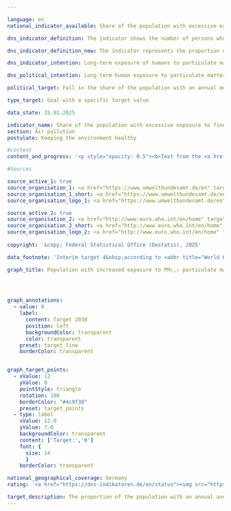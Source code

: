 ```yaml
---

language: en        
national_indicator_available: Share of the population with excessive exposure to fine particulate matter (<abbr title="Particulate matter (diameter smaller than 2.5&nbsp;micrometers)" tabindex="0">PM₂.₅</abbr>)        

dns_indicator_definition: The indicator shows the number of persons who are exposed at their place of residence to an annual average of more than 20&nbsp;micrograms (<abbr title="Micrograms" tabindex="0">µg</abbr>) of <abbr title="Particulate matter (diameter smaller than 10&nbsp;micrometers)" tabindex="0">PM₁₀</abbr> particulate matter (dust particles with a diameter less than 10&nbsp;<abbr title="Micrometer" tabindex="0">µm</abbr>) per cubic metre (<abbr title="Cubic metre" tabindex="0">m³</abbr>) of air (only background pollution, without local sources).        

dns_indicator_definition_new: The indicator represents the proportion of people (in per cent) who were exposed to more than 10&nbsp;micrograms (<abbr title="Micrograms" tabindex="0">µg</abbr>) of particulate matter <abbr title="Particulate matter (diameter smaller than 2.5&nbsp;micrometers)" tabindex="0">PM₂.₅</abbr> (dust particles with a diameter of less than 2.5&nbsp;micrometres) per cubic metre (<abbr title="Cubic metre" tabindex="0">m³</abbr>) of air at their place of residence on an annual average (background pollution only, excluding local sources).        

dns_indicator_intention: Long-term exposure of humans to particulate matter is especially liable to lead to health problems such as respiratory and cardiovascular disorders as well as increasing the risk of type-2&nbsp;diabetes and neurodegenerative diseases. To better protect their health, by the year 2030&nbsp;it should consequently be achieved that nobody will be exposed to an annual mean of more than 20&nbsp;micrograms (<abbr title="Micrograms" tabindex="0">µg</abbr>) of particulate matter <abbr title="Particulate matter (diameter smaller than 10&nbsp;micrometers)" tabindex="0">PM₁₀</abbr> per cubic metre (<abbr title="Cubic metre" tabindex="0">m³</abbr>) of air at their place of residence. The guideline value of 20&nbsp;<abbr title="Micrograms per cubic metre" tabindex="0">µg/m³</abbr> corresponds to the level recommended by the World Health Organization and is far more stringent than the 40&nbsp;<abbr title="Micrograms" tabindex="0">µg</abbr> annual mean ceiling that applies in the <abbr title="European Union" tabindex="0">EU</abbr>. On 26&nbsp;October 2022, the European commission proposed amendments to the air quality directive (LQ-RL), such that in the future, boundary values should adjust to the updated guidelines by the World Health Organization published in September 2021. The proposal from the commission is currently debated on European level. The indicator and the targets will be updated accordingly for the 2024&nbsp;report.        

dns_political_intention: Long-term human exposure to particulate matter can lead to respiratory and cardiovascular diseases as well as an increased risk of type 2&nbsp;diabetes mellitus and neurodegenerative diseases. In order to better protect health, the aim is therefore to ensure that no person in Germany is exposed to an annual average concentration of particulate matter (<abbr title="Particulate matter (diameter smaller than 2.5&nbsp;micrometers)" tabindex="0">PM₂.₅</abbr>) of more than 10&nbsp;micrograms (<abbr title="Micrograms" tabindex="0">µg</abbr>) per cubic metre (<abbr title="Cubic metre" tabindex="0">m³</abbr>) of air at their place of residence by 2030. The target value of 10&nbsp;<abbr title="Micrograms per cubic metre" tabindex="0">µg/m³</abbr> corresponds to intermediate target 4&nbsp;from the recommendations of the World Health Organisation (<abbr title="World Health Organization" tabindex="0">WHO</abbr>) in the Air Quality Guidelines. In addition, this value was defined in the European Union's updated Air Quality Directive as a legal limit value to be complied with from 2030. The indicator enables continuous monitoring of development trends with regard to target achievement.        

political_target: Fall in the share of the population with an annual mean <abbr title="Particulate matter (diameter smaller than 2.5&nbsp;micrometers)" tabindex="0">PM₂.₅</abbr> exposure of more than 10&nbsp;micrograms per cubic metre (equivalent to the level of the new <abbr title="European Union" tabindex="0">EU</abbr> limit value for <abbr title="Particulate matter (diameter smaller than 2.5&nbsp;micrometers)" tabindex="0">PM₂.₅</abbr> from 2030) to 0&nbsp;per cent by 2030        

type_target: Goal with a specific target value        

data_state: 15.01.2025        

indicator_name: Share of the population with excessive exposure to fine particulate matter (PM₂.₅)        
section: Air pollution        
postulate: Keeping the environment healthy        

#content         
content_and_progress: '<p style="opacity: 0.5"><b>Text from the <a href="https://dns-indikatoren.de/assets/Publikationen/Indikatorenberichte/2022.pdf">Indicator Report 2022&nbsp;</a></b><br><br>Direct sources of particulate matter are the industrial generation of energy and heat, agriculture, road traffic and heating, particularly with solid fuels and more especially with wood in household fireplaces or stoves. Particulate matter, however, can also occur through the formation of secondary particles as a result of chemical reactions with precursors such as sulphur oxide, nitrogen oxides, ammonia and organic carbon.<br><br>The particulate matter (<abbr title="Particulate matter (diameter smaller than 10&nbsp;micrometers)" tabindex="0">PM₁₀</abbr>) contained in the air is measured at a total of more than 370&nbsp;air monitoring sites in both metropolitan and rural areas of Germany. For methodological reasons, the indicator is based only on the readings from the monitoring sites that are not exposed to direct particulate emissions from traffic or to any other significant local sources, because these measure only high localised concentrations (hot spots) and not area-wide particulate air pollution. From a combination of model results with the measured monitoring data on background concentrations, the particulate concentrations for the whole area of Germany are obtained. These concentrations are combined with information on population distribution to determine the number of persons who are exposed to annual mean particulate pollution of more than 20&nbsp;micrograms per cubic metre of air at their place of residence. Rather than indicating nationwide compliance with the guideline value, the indicator merely shows that the value is not exceeded at the population’s places of residence. Neither does it give any indication of the exposure level of the population in total nor its variation in the course of the year. Since the modelled calculation is based only on measuring stations that are not exposed to direct particular matter emissions from local sources, it may well be assumed that the indicator underestimates the level of pollution. In addition, this indicator makes no provision for the separate analysis of pollution caused by finer particulate matter particles (<abbr title="Particulate matter (diameter smaller than 2.5&nbsp;micrometers)" tabindex="0">PM₂.₅</abbr> and <abbr title="Particulate matter (diameter smaller than 0.1&nbsp;micrometers)" tabindex="0">PM₀,₁</abbr>).<br><br>The last few years from 2007&nbsp;to 2020&nbsp;have seen a significant reduction in particulate matter pollution caused by <abbr title="Particulate matter (diameter smaller than 10&nbsp;micrometers)" tabindex="0">PM₁₀</abbr>. While in 2007&nbsp;the average pollution exposure of the population was still 18.9&nbsp;<abbr title="Micrograms" tabindex="0">µg</abbr> per <abbr title="Cubic metre" tabindex="0">m³</abbr> of air, in 2020&nbsp;it was just 12.3&nbsp;<abbr title="Micrograms" tabindex="0">µg</abbr> per <abbr title="Cubic metre" tabindex="0">m³</abbr>. During the same period, the number of people exposed to an annual average of more than 20&nbsp;µg <abbr title="Particulate matter (diameter smaller than 10&nbsp;micrometers)" tabindex="0">PM₁₀</abbr> per <abbr title="Cubic metre" tabindex="0">m³</abbr> of air at their place of residence has also fallen considerably&nbsp;–&nbsp;from around 29.7&nbsp;million people in 2007&nbsp;to only around 400,000&nbsp;people in 2020.<br><br>Weather also influences the measurements of airborne particulate matter. Part of the reason for the sharp drop in 2011&nbsp;and subsequent years is presumably that there were relatively few instances of temperature inversion in the winter months, although that curve has flattened out since 2015. Depending on wind speed, direction and air temperature, particulate matter may be transported into other regions and countries or else, during inversions, may become more concentrated at its place of origin.<br><br>If the average development of the past few years continues, it is likely that the achieved target of exposing the population nationwide to a background particulate matter pollution of less than 20&nbsp;micrograms per cubic meter of air on an annual average can be sustained.</p>'                

#Sources        

source_active_1: true
source_organisation_1: <a href="https://www.umweltbundesamt.de/en" target="_blank" onclick="return confirm_alert('the German Environment Agency', 'En')">German Environment Agency</a>
source_organisation_1_short: <a href="https://www.umweltbundesamt.de/en" target="_blank" onclick="return confirm_alert('the German Environment Agency', 'En')">German Environment Agency</a>
source_organisation_logo_1: <a href="https://www.umweltbundesamt.de/en" target="_blank" onclick="return confirm_alert('the German Environment Agency', 'En')"><img src="https://dns-indikatoren.de/public/OrgImgEn/uba.png" alt="German Environment Agency" title=" Click here to visit the homepage of the organizationGerman Environment Agency" style="height:60px; width:148px; border:transparent"/></a>

source_active_2: true
source_organisation_2: <a href="http://www.euro.who.int/en/home" target="_blank" onclick="return confirm_alert('the World Health Organization', 'En')">World Health Organization</a>
source_organisation_2_short: <a href="http://www.euro.who.int/en/home" target="_blank" onclick="return confirm_alert('the World Health Organization', 'En')">World Health Organization</a>
source_organisation_logo_2: <a href="http://www.euro.who.int/en/home" target="_blank" onclick="return confirm_alert('the World Health Organization', 'En')"><img src="https://dns-indikatoren.de/public/OrgImgEn/who.png" alt="World Health Organization" title=" Click here to visit the homepage of the organizationWorld Health Organization" style="height:60px; width:148px; border:transparent"/></a>
        
copyright: '&copy; Federal Statistical Office (Destatis), 2025'        

data_footnote: 'Interim target 4&nbsp;according to <abbr title="World Health Organization" tabindex="0">WHO</abbr> Air Quality Guidelines 2021: 10&nbsp;micrograms per cubic metre as an annual average.'        

graph_title: Population with increased exposure to PM₂,₅ particulate matter at the place of residence        

        


graph_annotations:
  - value: 0
    label:
      content: Target 2030
      position: left
      backgroundColor: transparent
      color: transparent
    preset: target_line
    borderColor: transparent        


graph_target_points:
  - xValue: 12
    yValue: 0
    pointStyle: triangle
    rotation: 180
    borderColor: "#4c9f38"
    preset: target_points
  - type: label
    xValue: 12.0
    yValue: 7.0
    backgroundColor: transparent
    content: ['Target:','0']
    font: {
      size: 14
      }
    borderColor: transparent                

national_geographical_coverage: Germany        
rating: '<a href="https://dns-indikatoren.de/en/status"><img src="https://sdg-indikatoren.de/public/Wettersymbole/Sonne.png" title="If the trend from 2021 had continued, the target value would have been reached or missed by less than 5% of the difference between the target value and the value at that time." alt="Weathersymbol: Sun"/></a>'        

target_description: The proportion of the population with an annual average exposure to <abbr title="Particulate matter (diameter smaller than 2.5&nbsp;micrometers)" tabindex="0">PM₂.₅</abbr> particulate matter of more than 10&nbsp;micrograms per cubic metre is to be reduced to 0&nbsp;percent by 2030.<br>Based on the target formulation, the average development since 2016&nbsp;(despite the increase in 2021) indicates that the politically defined target can be achieved well before 2030. Indicator 3.2.b is rated as "Sun" for 2021.        
---
```


